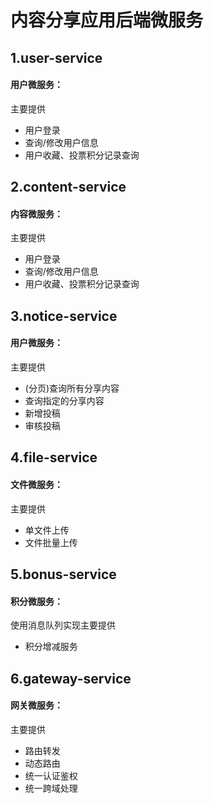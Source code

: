 # 内容分享应用后端微服务

## 1.user-service

#### 用户微服务：

主要提供

- 用户登录
- 查询/修改用户信息
- 用户收藏、投票积分记录查询

## 2.content-service

#### 内容微服务：

主要提供

- 用户登录
- 查询/修改用户信息
- 用户收藏、投票积分记录查询

## 3.notice-service

#### 用户微服务：

主要提供

- (分页)查询所有分享内容
- 查询指定的分享内容
- 新增投稿
- 审核投稿

## 4.file-service

#### 文件微服务：

主要提供

- 单文件上传
- 文件批量上传

## 5.bonus-service

#### 积分微服务：

使用消息队列实现主要提供

- 积分增减服务

## 6.gateway-service

#### 网关微服务：

主要提供

- 路由转发
- 动态路由
- 统一认证鉴权
- 统一跨域处理

